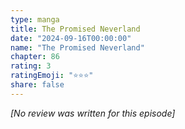 ```yaml
---
type: manga
title: The Promised Neverland
date: "2024-09-16T00:00:00"
name: "The Promised Neverland"
chapter: 86
rating: 3
ratingEmoji: "⭐️⭐️⭐️"
share: false
---
```


_[No review was written for this episode]_
